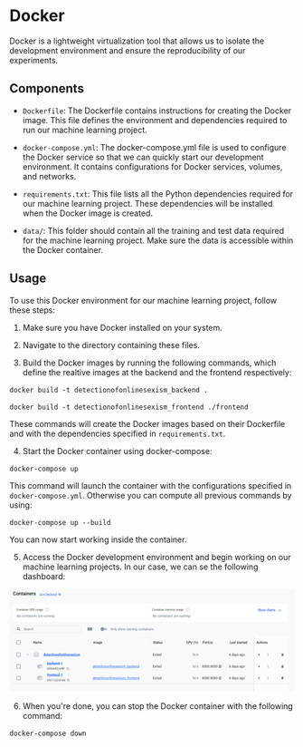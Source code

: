 # Docker

Docker is a lightweight virtualization tool that allows us to isolate the development environment and ensure the reproducibility of our experiments.

## Components

- `Dockerfile`: The Dockerfile contains instructions for creating the Docker image. This file defines the environment and dependencies required to run our machine learning project.

- `docker-compose.yml`: The docker-compose.yml file is used to configure the Docker service so that we can quickly start our development environment. It contains configurations for Docker services, volumes, and networks.

- `requirements.txt`: This file lists all the Python dependencies required for our machine learning project. These dependencies will be installed when the Docker image is created.

- `data/`: This folder should contain all the training and test data required for the machine learning project. Make sure the data is accessible within the Docker container.

## Usage

To use this Docker environment for our machine learning project, follow these steps:

1. Make sure you have Docker installed on your system.

2. Navigate to the directory containing these files.

3. Build the Docker images by running the following commands, which define the realtive images at the backend and the frontend respectively:

```
docker build -t detectionofonlinesexism_backend .
```
```
docker build -t detectionofonlinesexism_frontend ./frontend
```

These commands will create the Docker images based on their Dockerfile and with the dependencies specified in `requirements.txt`.

4. Start the Docker container using docker-compose:
```
docker-compose up
```

This command will launch the container with the configurations specified in `docker-compose.yml`. Otherwise you can compute all previous commands by using:
```
docker-compose up --build  
```

You can now start working inside the container.

5. Access the Docker development environment and begin working on our machine learning projects. In our case, we can se the following dashboard:

![Docker Dashboard](./references/images_doc/DockerDashboard.png)

6. When you're done, you can stop the Docker container with the following command:

```
docker-compose down
```

